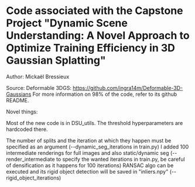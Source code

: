 # Code associated with the Capstone Project "Dynamic Scene Understanding: A Novel Approach to Optimize Training Efficiency in 3D Gaussian Splatting"

Author: Mickaël Bressieux

Source: Deformable 3DGS: https://github.com/ingra14m/Deformable-3D-Gaussians
For more information on 98% of the code, refer to its github README.


Novel things:

Most of the new code is in DSU_utils. The threshold hyperparameters are hardcoded there.

The number of splits and the iteration at which they happen must be specified as an argument (--dynamic_seg_iterations in train.py)
I added 100 intermediate renderings for full images and also static/dynamic seg (--render_intermediate to specify the wanted iterations in train.py, be careful of densification as it happens for 100 iterations)
RANSAC algo can be executed and its rigid object detection will be saved in "inliers.npy" (--rigid_object_iterations)



